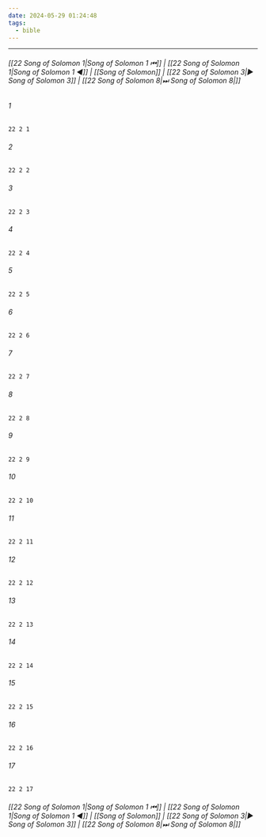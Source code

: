```yaml
---
date: 2024-05-29 01:24:48
tags:
  - bible
---
```

___

###### [[22 Song of Solomon 1|Song of Solomon 1 ⏮]] | [[22 Song of Solomon 1|Song of Solomon 1 ◀]] | [[Song of Solomon]] | [[22 Song of Solomon 3|▶ Song of Solomon 3]] | [[22 Song of Solomon 8|⏭ Song of Solomon 8|]]

###### 1
``` verse
22 2 1 
```
###### 2
``` verse
22 2 2 
```
###### 3
``` verse
22 2 3 
```
###### 4
``` verse
22 2 4 
```
###### 5
``` verse
22 2 5 
```
###### 6
``` verse
22 2 6 
```
###### 7
``` verse
22 2 7 
```
###### 8
``` verse
22 2 8 
```
###### 9
``` verse
22 2 9 
```
###### 10
``` verse
22 2 10 
```
###### 11
``` verse
22 2 11 
```
###### 12
``` verse
22 2 12 
```
###### 13
``` verse
22 2 13 
```
###### 14
``` verse
22 2 14 
```
###### 15
``` verse
22 2 15 
```
###### 16
``` verse
22 2 16 
```
###### 17
``` verse
22 2 17 
```

###### [[22 Song of Solomon 1|Song of Solomon 1 ⏮]] | [[22 Song of Solomon 1|Song of Solomon 1 ◀]] | [[Song of Solomon]] | [[22 Song of Solomon 3|▶ Song of Solomon 3]] | [[22 Song of Solomon 8|⏭ Song of Solomon 8|]]

